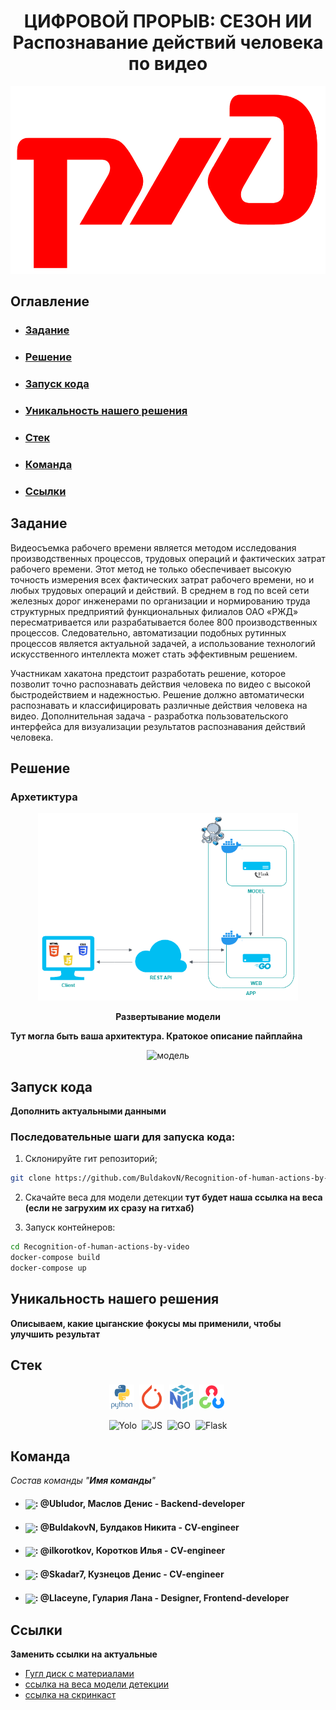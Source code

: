<div align="center">
  
# ЦИФРОВОЙ ПРОРЫВ: СЕЗОН ИИ <br> Распознавание действий человека по видео

<img height="300" alt="logo" src="assets/logo1.png">

</div> 


## Оглавление
- ### [Задание](#1)
- ### [Решение](#2)
- ### [Запуск кода](#3)
- ### [Уникальность нашего решения](#4)
- ### [Стек](#5)
- ### [Команда](#6)
- ### [Ссылки](#7)

## <a name="1"> Задание </a>

Видеосъемка рабочего времени является методом исследования производственных процессов, трудовых операций и фактических затрат рабочего времени. Этот метод не только обеспечивает высокую точность измерения всех фактических затрат рабочего времени, но и любых трудовых операций и действий. В среднем в год по всей сети железных дорог инженерами по организации и нормированию труда структурных предприятий функциональных филиалов ОАО «РЖД» пересматривается или разрабатывается более 800 производственных процессов. Следовательно, автоматизации подобных рутинных процессов является актуальной задачей, а использование технологий искусственного интеллекта может стать эффективным решением.

Участникам хакатона предстоит разработать решение, которое позволит точно распознавать действия человека по видео с высокой быстродействием и надежностью. Решение должно автоматически распознавать и классифицировать различные действия человека на видео. Дополнительная задача - разработка пользовательского интерфейса для визуализации результатов распознавания действий человека.

## <a name="2">Решение </a>

### Архетиктура

<div align="center">
<img height="300" alt="logo" src="assets/deploy.drawio.png">

**Развертывание модели**
</div> 

**Тут могла быть ваша архитектура. Кратокое описание пайплайна**

<div align="center"><img height="500" alt="модель" src="https://media.tenor.com/64roenfjIC8AAAAi/shigure-ui-ui-shigure.gif"></div>

## <a name="3">Запуск кода </a>

**Дополнить актуальными данными**

### Последовательные шаги для запуска кода:
1. Склонируйте гит репозиторий;
```Bash
git clone https://github.com/BuldakovN/Recognition-of-human-actions-by-video.git
```
2. Скачайте веса для модели детекции **тут будет наша ссылка на веса (если не загрухим их сразу на гитхаб)**

3. Запуск контейнеров:
```Bash
cd Recognition-of-human-actions-by-video
docker-compose build
docker-compose up
```

## <a name="4">Уникальность нашего решения </a>

**Описываем, какие цыганские фокусы мы применили, чтобы улучшить результат**

## <a name="5">Стек </a>
<div align="center">
  <img src="https://github.com/devicons/devicon/blob/master/icons/python/python-original-wordmark.svg" title="Python" alt="Python" height="40"/>&nbsp;
  <img src="https://github.com/devicons/devicon/blob/master/icons/pytorch/pytorch-original.svg" title="Pytorch" alt="Pytorch" height="40"/>&nbsp;
  <img src="https://github.com/devicons/devicon/blob/master/icons/numpy/numpy-original.svg" title="Numpy" alt="Numpy" height="40"/>&nbsp;
  <img src="https://github.com/devicons/devicon/blob/master/icons/opencv/opencv-original.svg" title="OpenCV" alt="OpenCV" height="40"/>&nbsp;
  
  <img src="https://pjreddie.com/media/image/yologo_2.png" title="Yolo" alt="Yolo" height="40"/>&nbsp;
  <img src="https://spacenil.com/tutorial/public/uploads/categories/categories_1599665107.png" title="JS" alt="JS"  height="40"/>&nbsp;
  <img src="https://fronty.com/static/uploads/1.11-30.11/languages%20in%202022/go.png" title="GO" alt="GO" height="40"/>&nbsp;
  <img src="https://upload.wikimedia.org/wikipedia/commons/3/3c/Flask_logo.svg"  title="Flask" alt="Flask" height="40"/>
</div>

## <a name="6">Команда </a>

*Состав команды "**Имя команды**"*   

- <h4><img align="center" height="25" src="https://user-images.githubusercontent.com/51875349/198863127-837491f2-b57f-4c75-9840-6a4b01236c7a.png">: @Ubludor, Маслов Денис - Backend-developer</h3>
- <h4><img align="center" height="25" src="https://user-images.githubusercontent.com/51875349/198863127-837491f2-b57f-4c75-9840-6a4b01236c7a.png">: @BuldakovN, Булдаков Никита - CV-engineer</h3>
- <h4><img align="center" height="25" src="https://user-images.githubusercontent.com/51875349/198863127-837491f2-b57f-4c75-9840-6a4b01236c7a.png">: @ilkorotkov, Коротков Илья - CV-engineer</h3>
- <h4><img align="center" height="25" src="https://user-images.githubusercontent.com/51875349/198863127-837491f2-b57f-4c75-9840-6a4b01236c7a.png">: @Skadar7, Кузнецов Денис - CV-engineer</h3>
- <h4><img align="center" height="25" src="https://user-images.githubusercontent.com/51875349/198863127-837491f2-b57f-4c75-9840-6a4b01236c7a.png">: @Llaceyne, Гулария Лана - Designer, Frontend-developer</h3>

## <a name="7">Ссылки </a>

**Заменить ссылки на актуальные**

- [Гугл диск с материалами](https://www.youtube.com/watch?v=GFq6wH5JR2A)&nbsp;
- [ссылка на веса модели детекции](https://www.youtube.com/watch?v=GFq6wH5JR2A)&nbsp;
- [ссылка на скринкаст](https://www.youtube.com/watch?v=GFq6wH5JR2A)&nbsp;
